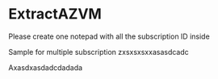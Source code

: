 # ExtractAZVM

Please create one notepad with all the subscription ID inside 

Sample  for multiple subscription
zxsxsxsxxasasdcadc

Axasdxasdadcdadada

